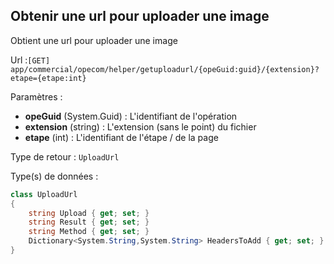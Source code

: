 ## <span id='uploadurl'>Obtenir une url pour uploader une image</span>

Obtient une url pour uploader une image

Url :`[GET] app/commercial/opecom/helper/getuploadurl/{opeGuid:guid}/{extension}?etape={etape:int}`

Paramètres : 

- **opeGuid** (System.Guid) : L'identifiant de l'opération
- **extension** (string) : L'extension (sans le point) du fichier
- **etape** (int) : L'identifiant de l'étape / de la page

Type de retour : `UploadUrl`

Type(s) de données :

```csharp
class UploadUrl
{
	string Upload { get; set; }
	string Result { get; set; }
	string Method { get; set; }
	Dictionary<System.String,System.String> HeadersToAdd { get; set; }
}

```

